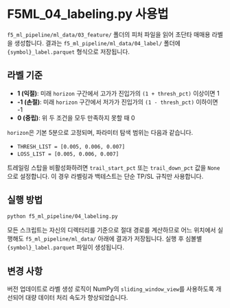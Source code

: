 # F5ML_04_labeling.py 사용법

`f5_ml_pipeline/ml_data/03_feature/` 폴더의 피처 파일을 읽어 초단타 매매용 라벨을 생성합니다. 결과는
`f5_ml_pipeline/ml_data/04_label/` 폴더에 `{symbol}_label.parquet` 형식으로 저장됩니다.

## 라벨 기준
- **1 (익절)**: 미래 `horizon` 구간에서 고가가 진입가의 `(1 + thresh_pct)` 이상이면 1
- **-1 (손절)**: 미래 `horizon` 구간에서 저가가 진입가의 `(1 - thresh_pct)` 이하이면 -1
- **0 (중립)**: 위 두 조건을 모두 만족하지 못할 때 0

`horizon`은 기본 5분으로 고정되며, 파라미터 탐색 범위는 다음과 같습니다.

- `THRESH_LIST = [0.005, 0.006, 0.007]`
- `LOSS_LIST = [0.005, 0.006, 0.007]`

트레일링 스탑을 비활성화하려면 `trail_start_pct` 또는 `trail_down_pct` 값을
`None`으로 설정합니다. 이 경우 라벨링과 백테스트는 단순 TP/SL 규칙만 사용합니다.

## 실행 방법
```bash
python f5_ml_pipeline/04_labeling.py
```

모든 스크립트는 자신의 디렉터리를 기준으로 절대 경로를 계산하므로 어느 위치에서 실행해도 `f5_ml_pipeline/ml_data/` 아래에 결과가 저장됩니다.
실행 후 심볼별 `{symbol}_label.parquet` 파일이 생성됩니다.

## 변경 사항
버전 업데이트로 라벨 생성 로직이 NumPy의 `sliding_window_view`를 사용하도록 개선되어
대량 데이터 처리 속도가 향상되었습니다.
